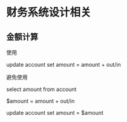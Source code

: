 # 财务系统设计相关

## 金额计算

使用

update account set amount = amount + out/in

避免使用

select amount from account

$amount = amount + out/in

update account set amount = $amount